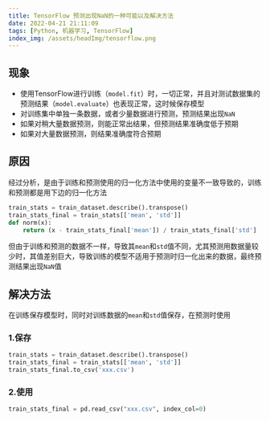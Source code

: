 ```yaml
---
title: TensorFlow 预测出现NaN的一种可能以及解决方法
date: 2022-04-21 21:11:09
tags: [Python, 机器学习, TensorFlow]
index_img: /assets/headImg/tensorflow.png
---
```


## 现象

* 使用TensorFlow进行训练（`model.fit`）时，一切正常，并且对测试数据集的预测结果（`model.evaluate`）也表现正常，这时候保存模型
* 对训练集中单独一条数据，或者少量数据进行预测，预测结果出现`NaN`
* 如果对稍大量数据预测，则能正常出结果，但预测结果准确度低于预期
* 如果对大量数据预测，则结果准确度符合预期

<!--more-->

## 原因

经过分析，是由于训练和预测使用的归一化方法中使用的变量不一致导致的，训练和预测都是用下边的归一化方法

```python
train_stats = train_dataset.describe().transpose()
train_stats_final = train_stats[['mean', 'std']]
def norm(x):
	return (x - train_stats_final['mean']) / train_stats_final['std']
```

但由于训练和预测的数据不一样，导致其`mean`和`std`值不同，尤其预测用数据量较少时，其值差别巨大，导致训练的模型不适用于预测时归一化出来的数据，最终预测结果出现`NaN`值

## 解决方法

在训练保存模型时，同时对训练数据的`mean`和`std`值保存，在预测时使用

### 1.保存

```python
train_stats = train_dataset.describe().transpose()
train_stats_final = train_stats[['mean', 'std']]
train_stats_final.to_csv('xxx.csv')
```

### 2.使用

```python
train_stats_final = pd.read_csv("xxx.csv", index_col=0)
```



